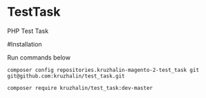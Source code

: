 # TestTask
PHP Test Task


#Installation

Run commands below
```
composer config repositories.kruzhalin-magento-2-test_task git git@github.com:kruzhalin/test_task.git
```

```
composer require kruzhalin/test_task:dev-master
```
